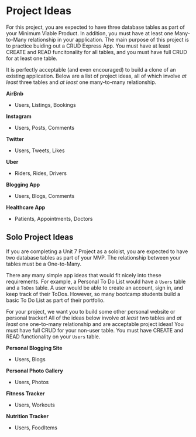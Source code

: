# Project Ideas

For this project, you are expected to have three database tables as part of your Minimum Viable Product. In addition, you must have at least one Many-to-Many relationship in your application. The main purpose of this project is to practice buiding out a CRUD Express App. You must have at least CREATE and READ funcitonality for all tables, and you must have full CRUD for at least one table.

It is perfectly acceptable (and even encouraged) to build a clone of an existing application. Below are a list of project ideas, all of which involve _at least_ three tables and _at least_ one many-to-many relationship. 

**AirBnb**
* Users, Listings, Bookings

**Instagram**
* Users, Posts, Comments

**Twitter**
* Users, Tweets, Likes

**Uber**
* Riders, Rides, Drivers

**Blogging App**
* Users, Blogs, Comments

**Healthcare App**
* Patients, Appointments, Doctors




## Solo Project Ideas

If you are completing a Unit 7 Project as a soloist, you are expected to have two database tables as part of your MVP. The relationship between your tables must be a One-to-Many. 

There any many simple app ideas that would fit nicely into these requirements. For example, a Personal To Do List would have a `Users` table and a `ToDos` table. A user would be able to create an account, sign in, and keep track of their ToDos. However, so many bootcamp students build a basic To Do List as part of their portfolio. 

For your project, we want you to build some other personal website or personal tracker! All of the ideas below involve _at least_ two tables and _at least_ one one-to-many relationship and are acceptable project ideas! You must have full CRUD for your non-user table. You must have CREATE and READ functionality on your `Users` table. 

**Personal Blogging Site**
* Users, Blogs

**Personal Photo Gallery**
* Users, Photos

**Fitness Tracker**
* Users, Workouts

**Nutrition Tracker**
* Users, FoodItems
